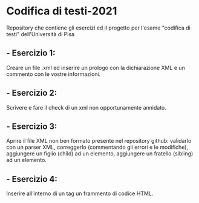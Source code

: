 # Codifica di testi-2021
Repository che contiene gli esercizi ed il progetto per l'esame "codifica di testi" dell'Università di Pisa

## - Esercizio 1:
Creare un file .xml ed inserire un prologo con la dichiarazione XML e un commento con le vostre informazioni.

## - Esercizio 2:
Scrivere e fare il check di un xml non opportunamente annidato.

## - Esercizio 3:
Aprire il file XML non ben formato presente nel repository github:
validarlo con un parser XML,
correggerlo (commentando gli errori e le modifiche),
aggiungere un figlio (child) ad un elemento,
aggiungere un fratello (sibling) ad un elemento.

## - Esercizio 4:
Inserire all’interno di un tag un frammento di codice HTML.
